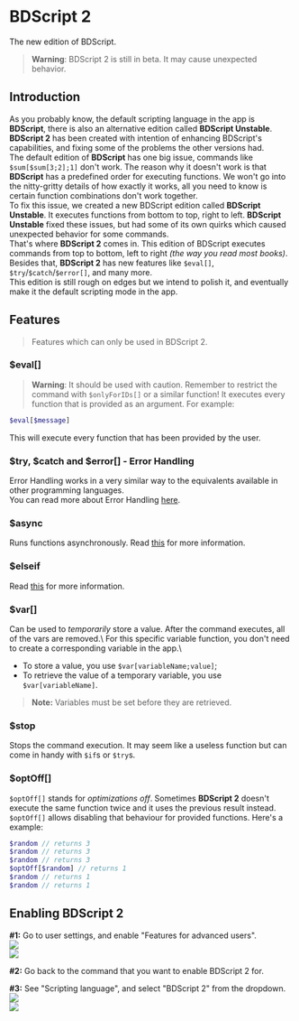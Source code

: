 # BDScript 2
The new edition of BDScript.
> **Warning**: BDScript 2 is still in beta. It may cause unexpected behavior.

## Introduction
As you probably know, the default scripting language in the app is **BDScript**, there is also an alternative edition called **BDScript Unstable**.\
**BDScript 2** has been created with intention of enhancing BDScript's capabilities, and fixing some of the problems the other versions had.\
The default edition of **BDScript** has one big issue, commands like `$sum[$sum[3;2];1]` don't work. The reason why it doesn't work is that **BDScript** has a predefined order for executing functions.
We won't go into the nitty-gritty details of how exactly it works, all you need to know is certain function combinations don't work together.\
To fix this issue, we created a new BDScript edition called **BDScript Unstable**. It executes functions from bottom to top, right to left.
**BDScript Unstable** fixed these issues, but had some of its own quirks which caused unexpected behavior for some commands.\
That's where **BDScript 2** comes in. This edition of BDScript executes commands from top to bottom, left to right *(the way you read most books)*.
Besides that, **BDScript 2** has new features like `$eval[]`, `$try`/`$catch`/`$error[]`, and many more.\
This edition is still rough on edges but we intend to polish it, and eventually make it the default scripting mode in the app.


## Features
> Features which can only be used in BDScript 2.
### $eval[]
> **Warning**: It should be used with caution. Remember to restrict the command with `$onlyForIDs[]` or a similar function!
It executes every function that is provided as an argument.
For example:
```php
$eval[$message]
```
This will execute every function that has been provided by the user.

### $try, $catch and $error[] - Error Handling
Error Handling works in a very similar way to the equivalents available in other programming languages.\
You can read more about Error Handling [here](./trycatch.md).

### $async
Runs functions asynchronously. Read [this](./async.md) for more information.

### $elseif
Read [this](./ifStatements.md) for more information.

### $var[]
Can be used to *temporarily* store a value.
After the command executes, all of the vars are removed.\ For this specific variable function, you don't need to create a corresponding variable in the app.\
- To store a value, you use `$var[variableName;value]`;
- To retrieve the value of a temporary variable, you use `$var[variableName]`.
> **Note:** Variables must be set before they are retrieved.

### $stop
Stops the command execution. It may seem like a useless function but can come in handy with `$if`s or `$try`s.

### $optOff[]
`$optOff[]` stands for *optimizations off*. Sometimes **BDScript 2** doesn't execute the same function twice and it uses the previous result instead. `$optOff[]` allows disabling that behaviour for provided functions.
Here's a example:
```php
$random // returns 3
$random // returns 3
$random // returns 3
$optOff[$random] // returns 1
$random // returns 1
$random // returns 1
```

## Enabling BDScript 2
**#1:** Go to user settings, and enable "Features for advanced users".\
![](https://user-images.githubusercontent.com/69215413/133001619-290315aa-3c87-4a73-b417-73e13d142437.PNG)\
![](https://user-images.githubusercontent.com/69215413/133001665-7a22d15c-b53c-4b2e-bd91-f7678ca4d2ca.PNG)

**#2:** Go back to the command that you want to enable BDScript 2 for.

**#3:** See "Scripting language", and select "BDScript 2" from the dropdown.\
![](https://user-images.githubusercontent.com/69215413/133001703-1015c73e-62a7-4e2c-bfc3-39486fbb6015.PNG)\
![](https://user-images.githubusercontent.com/69215413/133001716-46d46f6a-ca33-4dab-8389-c0162dc51a75.PNG)

